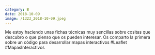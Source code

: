```yaml
--- 
category: B 
date: 2018-10-09 
image: /1323_2018-10-09.jpeg 
--- 
```


Me estoy haciendo unas fichas técnicas muy sencillas sobre cositas que descubro o que pienso que os pueden interesar. Os comparto la primera sobre un código para desarrollar mapas interactivos #Leaflet #MapasInteractivos